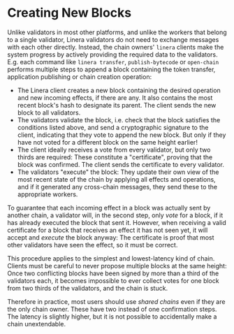 # Creating New Blocks

Unlike validators in most other platforms, and unlike the workers that belong to a single
validator, Linera validators do not need to exchange messages with each other directly.
Instead, the chain owners' `linera` clients make the system progress by actively
providing the required data to the validators. E.g. each command like `linera transfer`,
`publish-bytecode` or `open-chain` performs multiple steps to append a block containing
the token transfer, application publishing or chain creation operation:

- The Linera client creates a new block containing the desired operation and new incoming
  effects, if there are any. It also contains the most recent block's hash to designate
  its parent. The client sends the new block to all validators.
- The validators validate the block, i.e. check that the block satisfies the conditions
  listed above, and send a cryptographic signature to the client, indicating that they
  vote to append the new block. But only if they have not voted for a different block on
  the same height earlier!
- The client ideally receives a vote from every validator, but only two thirds are
  required: These constitute a "certificate", proving that the block was confirmed.
  The client sends the certificate to every validator.
- The validators "execute" the block: They update their own view of the most recent state
  of the chain by applying all effects and operations, and if it generated any cross-chain
  messages, they send these to the appropriate workers.

To guarantee that each incoming effect in a block was actually sent by another chain,
a validator will, in the second step, only _vote_ for a block, if it has already executed
the block that sent it.
However, when receiving a valid certificate for a block that receives an effect it has not
seen yet, it will accept and _execute_ the block anyway: The certificate is proof that most
other validators have seen the effect, so it must be correct.

This procedure applies to the simplest and lowest-latency kind of chain. Clients must be
careful to never propose multiple blocks at the same height: Once two conflicting blocks
have been signed by more than a third of the validators each, it becomes impossible to
ever collect votes for one block from two thirds of the validators, and the chain is
stuck.

Therefore in practice, most users should use _shared chains_ even if they are the only
chain owner. These have two instead of one confirmation steps. The latency is slightly
higher, but it is not possible to accidentally make a chain unextendable.
